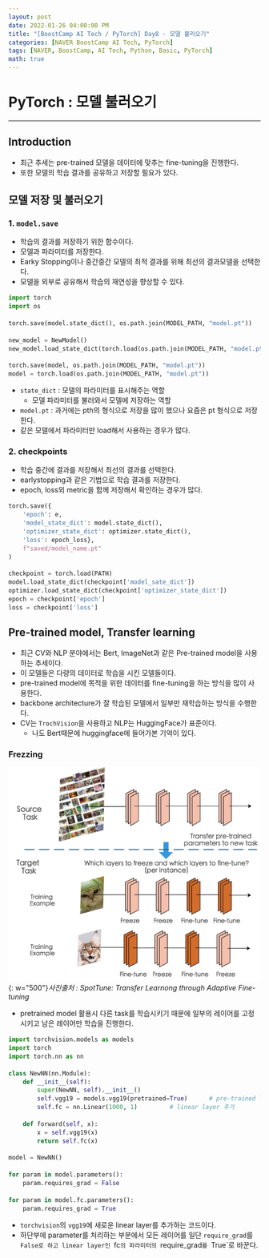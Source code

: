 ```yaml
---
layout: post
date: 2022-01-26 04:00:00 PM
title: "[BoostCamp AI Tech / PyTorch] Day8 - 모델 불러오기"
categories: [NAVER BoostCamp AI Tech, PyTorch]
tags: [NAVER, BoostCamp, AI Tech, Python, Basic, PyTorch]
math: true
---
```

# PyTorch : 모델 불러오기

---

## Introduction

- 최근 추세는 pre-trained 모델을 데이터에 맞추는 fine-tuning을 진행한다.
- 또한 모델의 학습 결과를 공유하고 저장할 필요가 있다.

## 모델 저장 및 불러오기

### 1. `model.save`
- 학습의 결과를 저장하기 위한 함수이다.
- 모델과 파라미터를 저장한다.
- Earky Stopping이나 중간중간 모델의 최적 결과를 위해 최선의 결과모델을 선택한다.
- 모델을 외부로 공유해서 학습의 재연성을 향상할 수 있다.

```python
import torch
import os

torch.save(model.state_dict(), os.path.join(MODEL_PATH, "model.pt"))

new_model = NewModel()
new_model.load_state_dict(torch.load(os.path.join(MODEL_PATH, "model.pt")))

torch.save(model, os.path.join(MODEL_PATH, "model.pt"))
model = torch.load(os.path.join(MODEL_PATH, "model.pt"))
```

- `state_dict` : 모델의 파라미터를 표시해주는 역할
    - 모델 파라미터를 불러와서 모델에 저장하는 역할
- `model.pt` : 과거에는 pth의 형식으로 저장을 많이 했으나 요즘은 pt 형식으로 저장한다.
- 같은 모델에서 파라미터만 load해서 사용하는 경우가 많다.

### 2. checkpoints

- 학습 중간에 결과를 저장해서 최선의 결과를 선택한다.
- earlystopping과 같은 기법으로 학습 결과를 저장한다.
- epoch, loss외 metric을 함께 저장해서 확인하는 경우가 많다.

```python
torch.save({
    'epoch': e,
    'model_state_dict': model.state_dict(),
    'optimizer_state_dict': optimizer.state_dict(),
    'loss': epoch_loss},
    f"saved/model_name.pt"
)

checkpoint = torch.load(PATH)
model.load_state_dict(checkpoint['model_sate_dict'])
optimizer.load_state_dict(checkpoint['optimizer_state_dict'])
epoch = checkpoint['epoch']
loss = checkpoint['loss']
```

## Pre-trained model, Transfer learning
- 최근 CV와 NLP 분야에서는 Bert, ImageNet과 같은 Pre-trained model을 사용하는 추세이다.
- 이 모델들은 다량의 데이터로 학습을 시킨 모델들이다.
- pre-trained model에 목적을 위한 데이터를 fine-tuning을 하는 방식을 많이 사용한다.
- backbone architecture가 잘 학습된 모델에서 일부만 재학습하는 방식을 수행한다.
- CV는 `TrochVision`을 사용하고 NLP는 HuggingFace가 표준이다.
    - 나도 Bert때문에 huggingface에 들어가본 기억이 있다.

### Frezzing

![](/image/boostcamp/pytorch/freeze.png){: w="500"}*사진출처 : SpotTune: Transfer Learnong through Adaptive Fine-tuning*  

- pretrained model 활용시 다른 task를 학습시키기 때문에 일부의 레이어를 고정시키고 남은 레이어만 학습을 진행한다.

```python
import torchvision.models as models
import torch
import torch.nn as nn

class NewNN(nn.Module):
    def __init__(self):
        super(NewNN, self).__init__()
        self.vgg19 = models.vgg19(pretrained=True)      # pre-trained load
        self.fc = nn.Linear(1000, 1)         # linear layer 추가
    
    def forward(self, x):
        x = self.vgg19(x)
        return self.fc(x)

model = NewNN()

for param in model.parameters():
    param.requires_grad = False

for param in model.fc.parameters():
    param.requires_grad = True
```  

- `torchvision`의 `vgg19`에 새로운 linear layer를 추가하는 코드이다.
- 하단부에 parameter를 처리하는 부분에서 모든 레이어를 일단 `require_grad`를 `False로 하고 linear layer인 `fc`의 파라미터의 `require_grad`를 `True`로 바꾼다.
